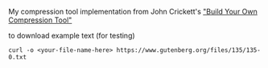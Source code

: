 My compression tool implementation from John Crickett's ["Build Your Own Compression Tool"](https://codingchallenges.fyi/challenges/challenge-huffman/)



to download example text (for testing)

``` curl -o <your-file-name-here> https://www.gutenberg.org/files/135/135-0.txt ```
